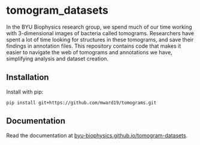 # tomogram_datasets
In the BYU Biophysics research group, 
we spend much of our time working with 3-dimensional images of bacteria called tomograms. 
Researchers have spent a lot of time looking for structures in these tomograms, and save their findings in annotation files. 
This repository contains code that makes it easier to navigate the web of tomograms and annotations we have,
simplifying analysis and dataset creation.

## Installation
Install with pip:
```shell
pip install git+https://github.com/mward19/tomograms.git
```

## Documentation
Read the documentation at [byu-biophysics.github.io/tomogram-datasets](https://byu-biophysics.github.io/tomogram-datasets/).
